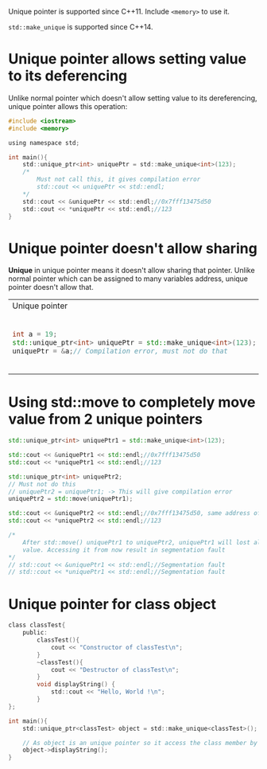 Unique pointer is supported since C++11. Include ``<memory>`` to use it.

``std::make_unique`` is supported since C++14.

# Unique pointer allows setting value to its deferencing

Unlike normal pointer which doesn't allow setting value to its dereferencing, unique pointer allows this operation:

```c
#include <iostream>
#include <memory>

using namespace std;

int main(){
    std::unique_ptr<int> uniquePtr = std::make_unique<int>(123);
    /*
    	Must not call this, it gives compilation error
    	std::cout << uniquePtr << std::endl;
    */
    std::cout << &uniquePtr << std::endl;//0x7fff13475d50
    std::cout << *uniquePtr << std::endl;//123
}
```

# Unique pointer doesn't allow sharing

**Unique** in unique pointer means it doesn't allow sharing that pointer. Unlike normal pointer which can be assigned to many variables address, unique pointer doesn't allow that.

<table>
<tr>
<td> Unique pointer </td> <td> Normal pointer </td>
</tr>
<tr>
  <td> 

  ```cpp
  int a = 19;
  std::unique_ptr<int> uniquePtr = std::make_unique<int>(123);
  uniquePtr = &a;// Compilation error, must not do that
  ```

  </td>
  <td>

  ```c
  int a = 1, b = 2;
  int *p = &a;
  printf("variable value %d \n", *p); //1
  p = &b;
  printf("variable value %d \n", *p); //2
  ```
  </td>
</tr>
</table>

# Using std::move to completely move value from 2 unique pointers

```cpp
std::unique_ptr<int> uniquePtr1 = std::make_unique<int>(123);

std::cout << &uniquePtr1 << std::endl;//0x7fff13475d50
std::cout << *uniquePtr1 << std::endl;//123

std::unique_ptr<int> uniquePtr2;
// Must not do this
// uniquePtr2 = uniquePtr1; -> This will give compilation error
uniquePtr2 = std::move(uniquePtr1);

std::cout << &uniquePtr2 << std::endl;//0x7fff13475d50, same address of uniquePtr1
std::cout << *uniquePtr2 << std::endl;//123

/*
	After std::move() uniquePtr1 to uniquePtr2, uniquePtr1 will lost all of its 
	value. Accessing it from now result in segmentation fault
*/
// std::cout << &uniquePtr1 << std::endl;//Segmentation fault
// std::cout << *uniquePtr1 << std::endl;//Segmentation fault
```
# Unique pointer for class object

```c
class classTest{
	public:
        classTest(){
			cout << "Constructor of classTest\n";
		}
        ~classTest(){
			cout << "Destructor of classTest\n";
		}
        void displayString() {
            std::cout << "Hello, World !\n";
        }
};

int main(){
    std::unique_ptr<classTest> object = std::make_unique<classTest>();

    // As object is an unique pointer so it access the class member by ->
    object->displayString();
}
```

